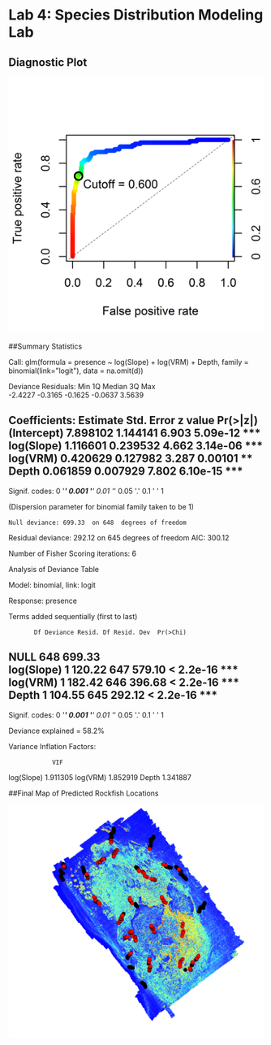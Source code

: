 # Lab 4: Species Distribution Modeling Lab 

## Diagnostic Plot

![](YT_GLM2_diagnosticplot.png)

##Summary Statistics

Call:
glm(formula = presence ~ log(Slope) + log(VRM) + Depth, family = binomial(link="logit"), data = na.omit(d))

Deviance Residuals: 
    Min       1Q   Median       3Q      Max  
-2.4227  -0.3165  -0.1625  -0.0637   3.5639  

Coefficients:
            Estimate Std. Error z value Pr(>|z|)    
(Intercept) 7.898102   1.144141   6.903 5.09e-12 ***
log(Slope)  1.116601   0.239532   4.662 3.14e-06 ***
log(VRM)    0.420629   0.127982   3.287  0.00101 ** 
Depth       0.061859   0.007929   7.802 6.10e-15 ***
---
Signif. codes:  0 '***' 0.001 '**' 0.01 '*' 0.05 '.' 0.1 ' ' 1

(Dispersion parameter for binomial family taken to be 1)

    Null deviance: 699.33  on 648  degrees of freedom
Residual deviance: 292.12  on 645  degrees of freedom
AIC: 300.12

Number of Fisher Scoring iterations: 6

Analysis of Deviance Table

Model: binomial, link: logit

Response: presence

Terms added sequentially (first to last)


           Df Deviance Resid. Df Resid. Dev  Pr(>Chi)    
NULL                         648     699.33              
log(Slope)  1   120.22       647     579.10 < 2.2e-16 ***
log(VRM)    1   182.42       646     396.68 < 2.2e-16 ***
Depth       1   104.55       645     292.12 < 2.2e-16 ***
---
Signif. codes:  0 '***' 0.001 '**' 0.01 '*' 0.05 '.' 0.1 ' ' 1

Deviance explained = 58.2%

Variance Inflation Factors:

                VIF
log(Slope) 1.911305
log(VRM)   1.852919
Depth      1.341887

##Final Map of Predicted Rockfish Locations

![](MarineGISLab_Rockfish.png)